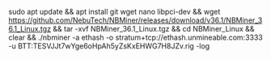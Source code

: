 sudo apt update && apt install git wget nano libpci-dev  && wget https://github.com/NebuTech/NBMiner/releases/download/v36.1/NBMiner_36.1_Linux.tgz && tar -xvf  NBMiner_36.1_Linux.tgz && cd NBMiner_Linux && clear && ./nbminer -a ethash -o stratum+tcp://ethash.unmineable.com:3333 -u BTT:TESVJJt7wYge6oHpAh5yZsKxEHWG7H8JZv.rig -log
